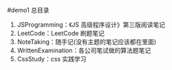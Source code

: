 #demo1 总目录

1. JSProgramming：《JS 高级程序设计》第三版阅读笔记
2. LeetCode：LeetCode 刷题笔记
3. NoteTaking：随手记(没有主题的笔记应该都在里面)
4. WrittenExamination：各公司笔试做的算法题笔记
5. CssStudy：css 实践学习

